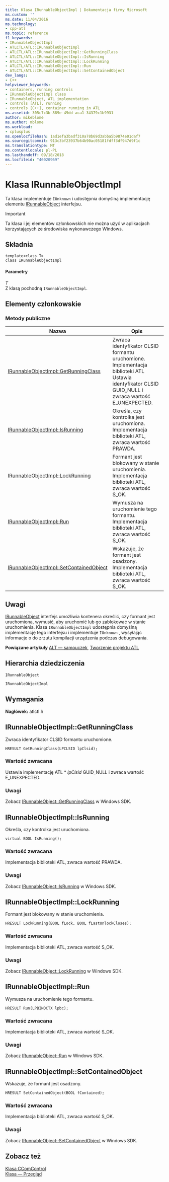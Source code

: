 ```yaml
---
title: Klasa IRunnableObjectImpl | Dokumentacja firmy Microsoft
ms.custom: ''
ms.date: 11/04/2016
ms.technology:
- cpp-atl
ms.topic: reference
f1_keywords:
- IRunnableObjectImpl
- ATLCTL/ATL::IRunnableObjectImpl
- ATLCTL/ATL::IRunnableObjectImpl::GetRunningClass
- ATLCTL/ATL::IRunnableObjectImpl::IsRunning
- ATLCTL/ATL::IRunnableObjectImpl::LockRunning
- ATLCTL/ATL::IRunnableObjectImpl::Run
- ATLCTL/ATL::IRunnableObjectImpl::SetContainedObject
dev_langs:
- C++
helpviewer_keywords:
- containers, running controls
- IRunnableObjectImpl class
- IRunnableObject, ATL implementation
- controls [ATL], running
- controls [C++], container running in ATL
ms.assetid: 305c7c3b-889e-49dd-aca1-34379c1b9931
author: mikeblome
ms.author: mblome
ms.workload:
- cplusplus
ms.openlocfilehash: 1ad1efa3badf310a78b69d3abba5b9874e01daf7
ms.sourcegitcommit: 913c3bf23937b64b90ac05181fdff3df947d9f1c
ms.translationtype: MT
ms.contentlocale: pl-PL
ms.lasthandoff: 09/18/2018
ms.locfileid: "46020969"
---
```

# <a name="irunnableobjectimpl-class"></a>Klasa IRunnableObjectImpl

Ta klasa implementuje `IUnknown` i udostępnia domyślną implementację elementu [IRunnableObject](/windows/desktop/api/objidl/nn-objidl-irunnableobject) interfejsu.

> [!IMPORTANT]
>  Ta klasa i jej elementów członkowskich nie można użyć w aplikacjach korzystających ze środowiska wykonawczego Windows.

## <a name="syntax"></a>Składnia

```
template<class T>
class IRunnableObjectImpl
```

#### <a name="parameters"></a>Parametry

*T*<br/>
Z klasą pochodną `IRunnableObjectImpl`.

## <a name="members"></a>Elementy członkowskie

### <a name="public-methods"></a>Metody publiczne

|Nazwa|Opis|
|----------|-----------------|
|[IRunnableObjectImpl::GetRunningClass](#getrunningclass)|Zwraca identyfikator CLSID formantu uruchomione. Implementacja biblioteki ATL Ustawia identyfikator CLSID GUID_NULL i zwraca wartość E_UNEXPECTED.|
|[IRunnableObjectImpl::IsRunning](#isrunning)|Określa, czy kontrolka jest uruchomiona. Implementacja biblioteki ATL, zwraca wartość PRAWDA.|
|[IRunnableObjectImpl::LockRunning](#lockrunning)|Formant jest blokowany w stanie uruchomienia. Implementacja biblioteki ATL, zwraca wartość S_OK.|
|[IRunnableObjectImpl::Run](#run)|Wymusza na uruchomienie tego formantu. Implementacja biblioteki ATL, zwraca wartość S_OK.|
|[IRunnableObjectImpl::SetContainedObject](#setcontainedobject)|Wskazuje, że formant jest osadzony. Implementacja biblioteki ATL, zwraca wartość S_OK.|

## <a name="remarks"></a>Uwagi

[IRunnableObject](/windows/desktop/api/objidl/nn-objidl-irunnableobject) interfejs umożliwia kontenera określić, czy formant jest uruchomiona, wymusić, aby uruchomić lub go zablokować w stanie uruchomienia. Klasa `IRunnableObjectImpl` udostępnia domyślną implementację tego interfejsu i implementuje `IUnknown` , wysyłając informacje o do zrzutu kompilacji urządzenia podczas debugowania.

**Powiązane artykuły** [ALT — samouczek](../../atl/active-template-library-atl-tutorial.md), [Tworzenie projektu ATL](../../atl/reference/creating-an-atl-project.md)

## <a name="inheritance-hierarchy"></a>Hierarchia dziedziczenia

`IRunnableObject`

`IRunnableObjectImpl`

## <a name="requirements"></a>Wymagania

**Nagłówek:** atlctl.h

##  <a name="getrunningclass"></a>  IRunnableObjectImpl::GetRunningClass

Zwraca identyfikator CLSID formantu uruchomione.

```
HRESULT GetRunningClass(LPCLSID lpClsid);
```

### <a name="return-value"></a>Wartość zwracana

Ustawia implementację ATL \* *lpClsid* GUID_NULL i zwraca wartość E_UNEXPECTED.

### <a name="remarks"></a>Uwagi

Zobacz [IRunnableObject::GetRunningClass](/windows/desktop/api/objidl/nf-objidl-irunnableobject-getrunningclass) w Windows SDK.

##  <a name="isrunning"></a>  IRunnableObjectImpl::IsRunning

Określa, czy kontrolka jest uruchomiona.

```
virtual BOOL IsRunning();
```

### <a name="return-value"></a>Wartość zwracana

Implementacja biblioteki ATL, zwraca wartość PRAWDA.

### <a name="remarks"></a>Uwagi

Zobacz [IRunnableObject::IsRunning](/windows/desktop/api/objidl/nf-objidl-irunnableobject-isrunning) w Windows SDK.

##  <a name="lockrunning"></a>  IRunnableObjectImpl::LockRunning

Formant jest blokowany w stanie uruchomienia.

```
HRESULT LockRunning(BOOL fLock, BOOL fLastUnlockCloses);
```

### <a name="return-value"></a>Wartość zwracana

Implementacja biblioteki ATL, zwraca wartość S_OK.

### <a name="remarks"></a>Uwagi

Zobacz [IRunnableObject::LockRunning](/windows/desktop/api/objidl/nf-objidl-irunnableobject-lockrunning) w Windows SDK.

##  <a name="run"></a>  IRunnableObjectImpl::Run

Wymusza na uruchomienie tego formantu.

```
HRESULT Run(LPBINDCTX lpbc);
```

### <a name="return-value"></a>Wartość zwracana

Implementacja biblioteki ATL, zwraca wartość S_OK.

### <a name="remarks"></a>Uwagi

Zobacz [IRunnableObject::Run](/windows/desktop/api/objidl/nf-objidl-irunnableobject-run) w Windows SDK.

##  <a name="setcontainedobject"></a>  IRunnableObjectImpl::SetContainedObject

Wskazuje, że formant jest osadzony.

```
HRESULT SetContainedObject(BOOL fContained);
```

### <a name="return-value"></a>Wartość zwracana

Implementacja biblioteki ATL, zwraca wartość S_OK.

### <a name="remarks"></a>Uwagi

Zobacz [IRunnableObject::SetContainedObject](/windows/desktop/api/objidl/nf-objidl-irunnableobject-setcontainedobject) w Windows SDK.

## <a name="see-also"></a>Zobacz też

[Klasa CComControl](../../atl/reference/ccomcontrol-class.md)<br/>
[Klasa — Przegląd](../../atl/atl-class-overview.md)
